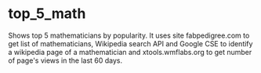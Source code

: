 # top_5_math
Shows top 5 mathematicians by popularity.
It uses site fabpedigree.com to get list of mathematicians,
Wikipedia search API and Google CSE to identify a wikipedia page of a mathematician
and xtools.wmflabs.org to get number of page's views in the last 60 days.